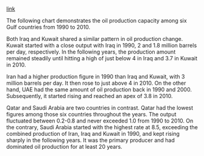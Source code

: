 [link](https://www.english-exam.org/IELTS/academic_writing_samples_task_1/164/)

The following chart demonstrates the oil production capacity among six Gulf countries from 1990 to 2010.

Both Iraq and Kuwait shared a similar pattern in oil production change. Kuwait started with a close output with Iraq in 1990, 2 and 1.8 million barrels per day, respectively. In the following years, the production amount remained steadily until hitting a high of just below 4 in Iraq and 3.7 in Kuwait in 2010.

Iran had a higher production figure in 1990 than Iraq and Kuwait, with 3 million barrels per day. It then rose to just above 4 in 2010. On the other hand, UAE had the same amount of oil production back in 1990 and 2000. Subsequently, it started rising and reached an apex of 3.8 in 2010.

Qatar and Saudi Arabia are two countries in contrast. Qatar had the lowest figures among those six countries throughout the years. The output fluctuated between 0.2-0.8 and never exceeded 1.0 from 1990 to 2010. On the contrary, Saudi Arabia started with the highest rate at 8.5, exceeding the combined production of Iran, Iraq and Kuwait in 1990, and kept rising sharply in the following years. It was the primary producer and had dominated oil production for at least 20 years.